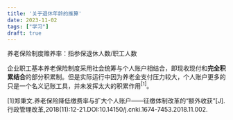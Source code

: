 ```yaml
---
title: '关于退休年龄的推算'
date: 2023-11-02
tags: ["学习"]
draft: true
---
```


养老保险制度赡养率：指参保退休人数/职工人数

企业职工基本养老保险制度采用社会统筹与个人账户相结合，即现收现付和**完全积累结合**的部分积累制。但是实际运行中因为养老金支付压力较大，个人账户更多的只是一个名义记账工具，并未发挥太大的积累作用<sup>[1]</sup>。

[1]郑秉文.养老保险降低缴费率与扩大个人账户——征缴体制改革的“额外收获”[J].行政管理改革,2018(11):12-21.DOI:10.14150/j.cnki.1674-7453.2018.11.002.
